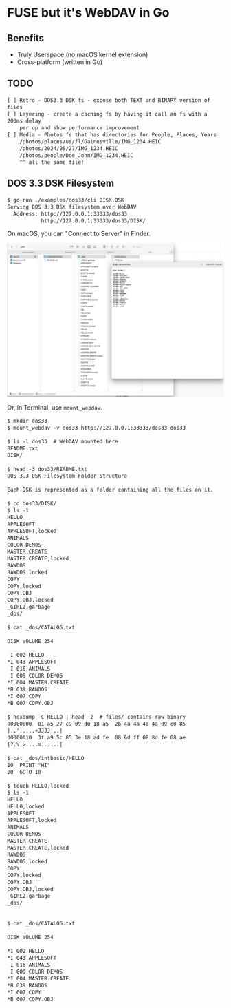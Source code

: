 FUSE but it's WebDAV in Go
==========================

Benefits
--------

 * Truly Userspace (no macOS kernel extension)
 * Cross-platform (written in Go)


TODO
----

```
[ ] Retro - DOS3.3 DSK fs - expose both TEXT and BINARY version of files
[ ] Layering - create a caching fs by having it call an fs with a 200ms delay
    per op and show performance improvement
[ ] Media - Photos fs that has directories for People, Places, Years
    /photos/places/us/fl/Gainesville/IMG_1234.HEIC
    /photos/2024/05/27/IMG_1234.HEIC
    /photos/people/Doe_John/IMG_1234.HEIC
    ^^ all the same file!
```


DOS 3.3 DSK Filesystem
-----------------------


```
$ go run ./examples/dos33/cli DISK.DSK
Serving DOS 3.3 DSK filesystem over WebDAV
  Address: http://127.0.0.1:33333/dos33
           http://127.0.0.1:33333/dos33/DISK/

```

On macOS, you can "Connect to Server" in Finder.

![Screenshot](screenshot.png)

Or, in Terminal, use `mount_webdav`.

```
$ mkdir dos33
$ mount_webdav -v dos33 http://127.0.0.1:33333/dos33 dos33

$ ls -l dos33  # WebDAV mounted here
README.txt
DISK/

$ head -3 dos33/README.txt
DOS 3.3 DSK Filesystem Folder Structure

Each DSK is represented as a folder containing all the files on it.

$ cd dos33/DISK/
$ ls -1
HELLO
APPLESOFT
APPLESOFT,locked
ANIMALS
COLOR DEMOS
MASTER.CREATE
MASTER.CREATE,locked
RAWDOS
RAWDOS,locked
COPY
COPY,locked
COPY.OBJ
COPY.OBJ,locked
_GIRL2.garbage
_dos/

$ cat _dos/CATALOG.txt

DISK VOLUME 254

 I 002 HELLO
*I 043 APPLESOFT
 I 016 ANIMALS
 I 009 COLOR DEMOS
*I 004 MASTER.CREATE
*B 039 RAWDOS
*I 007 COPY
*B 007 COPY.OBJ

$ hexdump -C HELLO | head -2  # files/ contains raw binary
00000000  01 a5 27 c9 09 d0 18 a5  2b 4a 4a 4a 4a 09 c0 85  |..'.....+JJJJ...|
00000010  3f a9 5c 85 3e 18 ad fe  08 6d ff 08 8d fe 08 ae  |?.\.>....m......|

$ cat _dos/intbasic/HELLO
10  PRINT "HI"
20  GOTO 10

$ touch HELLO,locked
$ ls -1
HELLO
HELLO,locked
APPLESOFT
APPLESOFT,locked
ANIMALS
COLOR DEMOS
MASTER.CREATE
MASTER.CREATE,locked
RAWDOS
RAWDOS,locked
COPY
COPY,locked
COPY.OBJ
COPY.OBJ,locked
_GIRL2.garbage
_dos/


$ cat _dos/CATALOG.txt

DISK VOLUME 254

*I 002 HELLO
*I 043 APPLESOFT
 I 016 ANIMALS
 I 009 COLOR DEMOS
*I 004 MASTER.CREATE
*B 039 RAWDOS
*I 007 COPY
*B 007 COPY.OBJ

```
